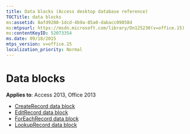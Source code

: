 ```yaml
---
title: Data blocks (Access desktop database reference)
TOCTitle: data blocks
ms:assetid: 8afd9208-1dcd-4b9a-85a0-dabacc09058d
ms:mtpsurl: https://msdn.microsoft.com/library/Dn125230(v=office.15)
ms:contentKeyID: 52073354
ms.date: 09/18/2015
mtps_version: v=office.15
localization_priority: Normal
---
```


# Data blocks

**Applies to**: Access 2013, Office 2013

- [CreateRecord data block](createrecord-data-block.md)
- [EditRecord data block](editrecord-data-block.md)
- [ForEachRecord data block](foreachrecord-data-block.md)
- [LookupRecord data block](lookuprecord-data-block.md)


